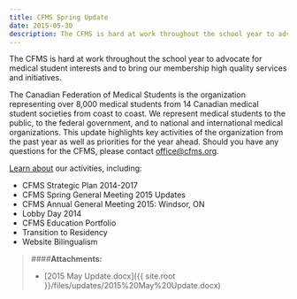 ```yaml
---
title: CFMS Spring Update
date: 2015-05-30
description: The CFMS is hard at work throughout the school year to advocate for medical student interests and to bring our membership high quality services and initiatives.
---
```


The CFMS is hard at work throughout the school year to advocate for medical student interests and to bring our membership high quality services and initiatives.

The Canadian Federation of Medical Students is the organization representing over 8,000 medical students from 14 Canadian medical student societies from coast to coast. We represent medical students to the public, to the federal government, and to national and international medical organizations. This update highlights key activities of the organization from the past year as well as priorities for the year ahead. Should you have any questions for the CFMS, please contact [office@cfms.org](mailto:office@cfms.org).

[Learn about](/files/updates/2015%20May%20Update.docx) our activities, including:

*   CFMS Strategic Plan 2014-2017
*   CFMS Spring General Meeting 2015 Updates
*   CFMS Annual General Meeting 2015: Windsor, ON
*   Lobby Day 2014
*   CFMS Education Portfolio
*   Transition to Residency
*   Website Bilingualism

> ####**Attachments:**
> - [2015 May Update.docx]({{ site.root }}/files/updates/2015%20May%20Update.docx)